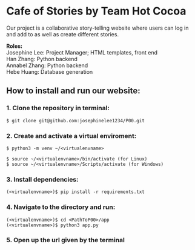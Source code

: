 # Cafe of Stories by Team Hot Cocoa

Our project is a collaborative story-telling website where users can log in and add to as well as create different stories. 

__Roles:__  
Josephine Lee: Project Manager; HTML templates, front end  
Han Zhang: Python backend  
Annabel Zhang: Python backend  
Hebe Huang: Database generation  


## How to install and run our website:

### 1. Clone the repository in terminal:
```
$ git clone git@github.com:josephinelee1234/P00.git
```

### 2. Create and activate a virtual enviroment:
```
$ python3 -m venv ~/<virtualenvname>

$ source ~/<virtualenvname>/bin/activate (for Linux)
$ source ~/<virtualenvname>/Scripts/activate (for Windows)
```

### 3. Install dependencies:
```
(<virtualenvname>)$ pip install -r requirements.txt  
```

### 4. Navigate to the directory and run:
```
(<virtualenvname>)$ cd <PathToP00>/app
(<virtualenvname>)$ python3 app.py
```

### 5. Open up the url given by the terminal
